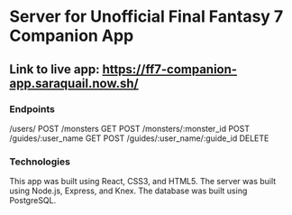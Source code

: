 # Server for Unofficial Final Fantasy 7 Companion App

## Link to live app: https://ff7-companion-app.saraquail.now.sh/

### Endpoints

/users/ POST 
/monsters GET POST
/monsters/:monster_id POST
/guides/:user_name GET POST 
/guides/:user_name/:guide_id DELETE


### Technologies

This app was built using React, CSS3, and HTML5.
The server was built using Node.js, Express, and Knex.
The database was built using PostgreSQL.


